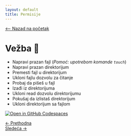 ```yaml
---
layout: default
title: Permisije
---
```


<link rel="stylesheet" href="/UNIX-beginner-course/assets/css/custom.css">

<script async src="https://www.googletagmanager.com/gtag/js?id=G-XXXXXXXXXX"></script>
<script>
  window.dataLayer = window.dataLayer || [];
  function gtag(){dataLayer.push(arguments);}
  gtag('js', new Date());
  gtag('config', 'G-Q6NY1G1P9S');
</script>

<div style="margin-bottom: 1em;">
  <a href="/UNIX-beginner-course/" class="button-nav">⟵ Nazad na početak</a>
</div>

# Vežba 👷

* Napravi prazan fajl (*Pomoć: upotrebom komande `touch`*)
* Napravi prazan direktorijum
* Premesti fajl u direktorijum
* Ukloni fajlu dozvolu za čitanje
* Probaj da pišeš u fajl
* Izađi iz direktorijuma
* Ukloni read dozvolu direktorijumu
* Pokušaj da izlistaš direktorijum
* Ukloni direktorijum sa fajlom

[![Open in GitHub Codespaces](https://github.com/codespaces/badge.svg)](https://github.com/codespaces/new/?repo=dianasantavec/UNIX-beginner-course&devcontainer_path=.devcontainer/devcontainer.json)

<div class="nav-buttons-wrapper">
  <div class="nav-left">
    <a href="5_3-chmod.html" class="button-nav">← Prethodna</a>
  </div>
  <div class="nav-right">
    <a href="6_1-pokretanje_vise_komandi.html" class="button-nav">Sledeća →</a>
  </div>
</div>